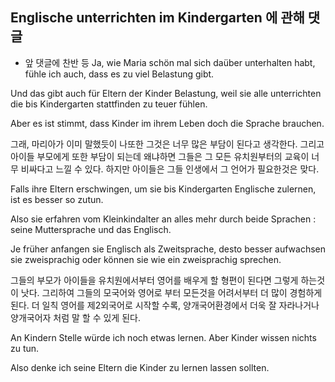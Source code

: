 ## Englische unterrichten im Kindergarten 에 관해 댓글
- 앞 댓글에 찬반 등
Ja, wie Maria schön mal sich daüber unterhalten habt, fühle ich auch, dass es zu viel Belastung gibt.

Und das gibt auch für Eltern der Kinder Belastung, weil sie alle unterrichten die bis Kindergarten stattfinden zu teuer fühlen.

Aber es ist stimmt, dass Kinder im ihrem Leben doch die Sprache brauchen.

그래, 마리아가 이미 말했듯이 나또한 그것은 너무 많은 부담이 된다고 생각한다.
그리고 아이들 부모에게 또한 부담이 되는데 왜냐하면 그들은 그 모든 유치원부터의 교육이 너무 비싸다고 느낄 수 있다. 하지만 아이들은 그들 인생에서 그 언어가 필요한것은 맞다.

Falls ihre Eltern erschwingen, um sie bis Kindergarten Englische zulernen, ist es besser so zutun.

Also sie erfahren vom Kleinkindalter an alles mehr durch beide Sprachen : seine Muttersprache und das Englisch.

Je früher anfangen sie Englisch als Zweitsprache, desto besser aufwachsen sie zweisprachig oder können sie wie ein zweisprachig sprechen.

그들의 부모가 아이들을 유치원에서부터 영어를 배우게 할 형편이 된다면 그렇게 하는것이 낫다.
그리하여 그들의 모국어와 영어로 부터 모든것을 어려서부터 더 많이 경험하게 된다. 더 일칙 영어를 제2외국어로 시작할 수록, 양개국어환경에서 더욱 잘 자라나거나 양개국어자 처럼 말 할 수 있게 된다.

An Kindern Stelle würde ich noch etwas lernen. Aber Kinder wissen nichts zu tun. 

Also denke ich seine Eltern die Kinder zu lernen lassen sollten.

